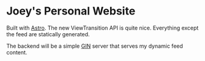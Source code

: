 # Joey's Personal Website

Built with [Astro](https://astro.build). The new ViewTransition API is quite nice. Everything except the feed are statically generated.

The backend will be a simple [GIN](https://gin-gonic.com/) server that serves my dynamic feed content.
